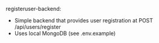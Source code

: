 registeruser-backend:
- Simple backend that provides user registration at POST /api/users/register
- Uses local MongoDB (see .env.example)
